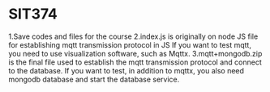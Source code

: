 # SIT374
1.Save codes and files for the course
2.index.js is originally on node JS file for establishing mqtt transmission protocol in JS
If you want to test mqtt, you need to use visualization software, such as Mqttx.
3.mqtt+mongodb.zip is the final file used to establish the mqtt transmission protocol and connect to the database.
If you want to test, in addition to mqttx, you also need mongodb database and start the database service.
